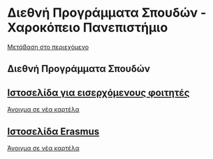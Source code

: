 Διεθνή Προγράμματα Σπουδών - Χαροκόπειο Πανεπιστήμιο
===============     

[Μετάβαση στο περιεχόμενο](https://www.hua.gr/%CE%B4%CE%B9%CE%B5%CE%B8%CE%BD%CE%B5%CE%AF%CF%82-%CF%83%CF%80%CE%BF%CF%85%CE%B4%CE%AD%CF%82/#content "Μετάβαση στο περιεχόμενο")

Διεθνή Προγράμματα Σπουδών
--------------------------

[Ιστοσελίδα για εισερχόμενους φοιτητές](https://interstudies.hua.gr/)
---------------------------------------------------------------------

[Άνοιγμα σε νέα καρτέλα](https://interstudies.hua.gr/)

[Ιστοσελίδα Erasmus](https://erasmus.hua.gr/)
---------------------------------------------

[Άνοιγμα σε νέα καρτέλα](https://eramsus.hua.gr/)
